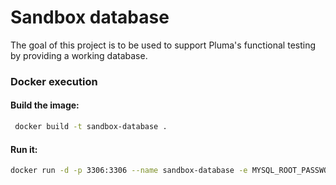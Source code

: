 # Sandbox database

The goal of this project is to be used to support Pluma's functional testing by providing a working database.

### Docker execution

#### Build the image:
```bash
 docker build -t sandbox-database .
```
#### Run it:
```bash
docker run -d -p 3306:3306 --name sandbox-database -e MYSQL_ROOT_PASSWORD=atf sandbox-database
```